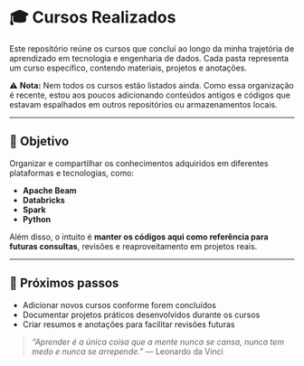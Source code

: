 # 🎓 Cursos Realizados

Este repositório reúne os cursos que concluí ao longo da minha trajetória de aprendizado em tecnologia e engenharia de dados. Cada pasta representa um curso específico, contendo materiais, projetos e anotações.

⚠️ **Nota:** Nem todos os cursos estão listados ainda. Como essa organização é recente, estou aos poucos adicionando conteúdos antigos e códigos que estavam espalhados em outros repositórios ou armazenamentos locais.

---
## 🧠 Objetivo

Organizar e compartilhar os conhecimentos adquiridos em diferentes plataformas e tecnologias, como:

- **Apache Beam**
- **Databricks**
- **Spark**
- **Python**

Além disso, o intuito é **manter os códigos aqui como referência para futuras consultas**, revisões e reaproveitamento em projetos reais.

---

## 🚀 Próximos passos

- Adicionar novos cursos conforme forem concluídos  
- Documentar projetos práticos desenvolvidos durante os cursos  
- Criar resumos e anotações para facilitar revisões futuras

> _“Aprender é a única coisa que a mente nunca se cansa, nunca tem medo e nunca se arrepende.”_ — Leonardo da Vinci
